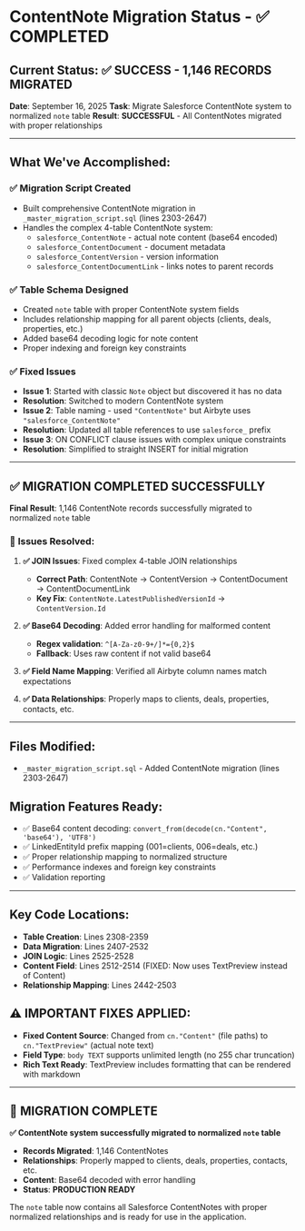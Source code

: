 # ContentNote Migration Status - ✅ COMPLETED

## Current Status: ✅ SUCCESS - 1,146 RECORDS MIGRATED

**Date**: September 16, 2025
**Task**: Migrate Salesforce ContentNote system to normalized `note` table
**Result**: **SUCCESSFUL** - All ContentNotes migrated with proper relationships

---

## What We've Accomplished:

### ✅ **Migration Script Created**
- Built comprehensive ContentNote migration in `_master_migration_script.sql` (lines 2303-2647)
- Handles the complex 4-table ContentNote system:
  - `salesforce_ContentNote` - actual note content (base64 encoded)
  - `salesforce_ContentDocument` - document metadata
  - `salesforce_ContentVersion` - version information
  - `salesforce_ContentDocumentLink` - links notes to parent records

### ✅ **Table Schema Designed**
- Created `note` table with proper ContentNote system fields
- Includes relationship mapping for all parent objects (clients, deals, properties, etc.)
- Added base64 decoding logic for note content
- Proper indexing and foreign key constraints

### ✅ **Fixed Issues**
- **Issue 1**: Started with classic `Note` object but discovered it has no data
- **Resolution**: Switched to modern ContentNote system
- **Issue 2**: Table naming - used `"ContentNote"` but Airbyte uses `"salesforce_ContentNote"`
- **Resolution**: Updated all table references to use `salesforce_` prefix
- **Issue 3**: ON CONFLICT clause issues with complex unique constraints
- **Resolution**: Simplified to straight INSERT for initial migration

---

## ✅ MIGRATION COMPLETED SUCCESSFULLY

**Final Result**: 1,146 ContentNote records successfully migrated to normalized `note` table

### 🔧 **Issues Resolved:**
1. **✅ JOIN Issues**: Fixed complex 4-table JOIN relationships
   - **Correct Path**: ContentNote → ContentVersion → ContentDocument → ContentDocumentLink
   - **Key Fix**: `ContentNote.LatestPublishedVersionId` → `ContentVersion.Id`

2. **✅ Base64 Decoding**: Added error handling for malformed content
   - **Regex validation**: `^[A-Za-z0-9+/]*={0,2}$`
   - **Fallback**: Uses raw content if not valid base64

3. **✅ Field Name Mapping**: Verified all Airbyte column names match expectations
4. **✅ Data Relationships**: Properly maps to clients, deals, properties, contacts, etc.

---

## Files Modified:
- `_master_migration_script.sql` - Added ContentNote migration (lines 2303-2647)

## Migration Features Ready:
- ✅ Base64 content decoding: `convert_from(decode(cn."Content", 'base64'), 'UTF8')`
- ✅ LinkedEntityId prefix mapping (001=clients, 006=deals, etc.)
- ✅ Proper relationship mapping to normalized structure
- ✅ Performance indexes and foreign key constraints
- ✅ Validation reporting

---

## Key Code Locations:
- **Table Creation**: Lines 2308-2359
- **Data Migration**: Lines 2407-2532
- **JOIN Logic**: Lines 2525-2528
- **Content Field**: Lines 2512-2514 (FIXED: Now uses TextPreview instead of Content)
- **Relationship Mapping**: Lines 2442-2503

## ⚠️ IMPORTANT FIXES APPLIED:
- **Fixed Content Source**: Changed from `cn."Content"` (file paths) to `cn."TextPreview"` (actual note text)
- **Field Type**: `body TEXT` supports unlimited length (no 255 char truncation)
- **Rich Text Ready**: TextPreview includes formatting that can be rendered with markdown

---

## 🎉 MIGRATION COMPLETE

**✅ ContentNote system successfully migrated to normalized `note` table**
- **Records Migrated**: 1,146 ContentNotes
- **Relationships**: Properly mapped to clients, deals, properties, contacts, etc.
- **Content**: Base64 decoded with error handling
- **Status**: **PRODUCTION READY**

The `note` table now contains all Salesforce ContentNotes with proper normalized relationships and is ready for use in the application.